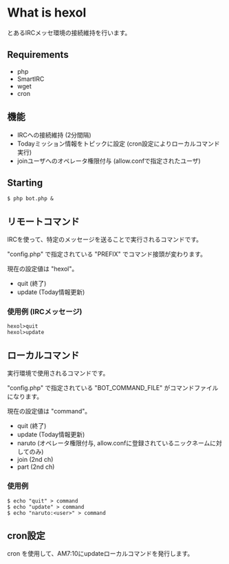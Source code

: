 # What is hexol
とあるIRCメッセ環境の接続維持を行います。

## Requirements
- php
- SmartIRC
- wget
- cron

## 機能
- IRCへの接続維持 (2分間隔)
- Todayミッション情報をトピックに設定 (cron設定によりローカルコマンド実行)
- joinユーザへのオペレータ権限付与 (allow.confで指定されたユーザ)

## Starting
    $ php bot.php &


## リモートコマンド
IRCを使って、特定のメッセージを送ることで実行されるコマンドです。

"config.php" で指定されている "PREFIX" でコマンド接頭が変わります。

現在の設定値は "hexol"。

- quit (終了)
- update (Today情報更新)

### 使用例 (IRCメッセージ)
    hexol>quit
    hexol>update


## ローカルコマンド
実行環境で使用されるコマンドです。

"config.php" で指定されている "BOT_COMMAND_FILE" がコマンドファイルになります。

現在の設定値は "command"。

- quit (終了)
- update (Today情報更新)
- naruto (オペレータ権限付与, allow.confに登録されているニックネームに対してのみ)
- join (2nd ch)
- part (2nd ch)

### 使用例
    $ echo "quit" > command
    $ echo "update" > command
    $ echo "naruto:<user>" > command


## cron設定
cron を使用して、AM7:10にupdateローカルコマンドを発行します。

